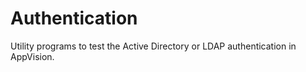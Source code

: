 # Authentication
Utility programs to test the Active Directory or LDAP authentication in AppVision.
